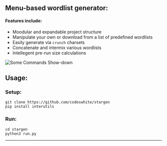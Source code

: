 ## Menu-based wordlist generator:

#### Features include:
- Moodular and expandable project structure
- Manipulate your own or download from a list of predefined wordlists
- Easily generate via `crunch` charsets
- Concatenate and intermix various wordlists
- Intellegent pre-run size calculations

![Some Commands Show-down](https://i.imgur.com/o6XCY7p.png)

## Usage:
### Setup:
    git clone https://github.com/codeswhite/stargen
    pip install interutils

### Run:
    cd stargen
    python3 run.py

---

